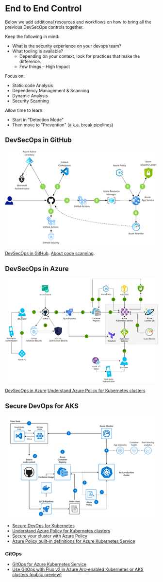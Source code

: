 # End to End Control

Below we add additional resources and workflows on how to bring all the previous DevSecOps controls together. 

Keep the following in mind: 

- What is the security experience on your devops team?
- What tooling is available?
    - Depending on your context, look for practices that make the difference.
    - Few things – High Impact

Focus on: 
- Static code Analysis
- Dependency Management & Scanning
- Dynamic Analysis
- Security Scanning

Allow time to learn: 
- Start in "Detection Mode"
- Then move to "Prevention" (a.k.a. break pipelines)

## DevSecOps in GitHub

![DevSecOps in GitHub](media/devsecops-in-github-data-flow.png)

[DevSecOps in GitHub](https://docs.microsoft.com/azure/architecture/solution-ideas/articles/devsecops-in-github).
[About code scanning](https://docs.github.com/en/code-security/code-scanning/automatically-scanning-your-code-for-vulnerabilities-and-errors/about-code-scanning).

## DevSecOps in Azure 

![DevSecOps in Azure](media/devsecops-in-azure.png)

[DevSecOps in Azure](https://docs.microsoft.com/azure/architecture/solution-ideas/articles/devsecops-in-azure)
[Understand Azure Policy for Kubernetes clusters](https://docs.microsoft.com/azure/governance/policy/concepts/policy-for-kubernetes)

## Secure DevOps for AKS

![Secure DevOps for Kubernetes](media/secure-devops-for-kubernetes.png)

- [Secure DevOps for Kubernetes](https://docs.microsoft.com/azure/architecture/solution-ideas/articles/secure-devops-for-kubernetes)
- [Understand Azure Policy for Kubernetes clusters](https://docs.microsoft.com/azure/governance/policy/concepts/policy-for-kubernetes)
- [Secure your cluster with Azure Policy](https://docs.microsoft.com/azure/aks/use-azure-policy?toc=/azure/governance/policy/toc.json&bc=/azure/governance/policy/breadcrumb/toc.json)
- [Azure Policy built-in definitions for Azure Kubernetes Service](https://docs.microsoft.com/azure/aks/policy-reference)


### GitOps

- [GitOps for Azure Kubernetes Service](https://docs.microsoft.com/azure/architecture/example-scenario/gitops-aks/gitops-blueprint-aks)
- [Use GitOps with Flux v2 in Azure Arc-enabled Kubernetes or AKS clusters (public preview)](https://docs.microsoft.com/azure/azure-arc/kubernetes/tutorial-use-gitops-flux2)
